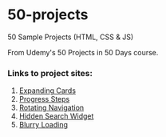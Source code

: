# 50-projects
50 Sample Projects (HTML, CSS & JS)

From Udemy's 50 Projects in 50 Days course.


### Links to project sites:

1. [Expanding Cards](https://tomppk.github.io/50-projects/1.expanding-cards/)
1. [Progress Steps](https://tomppk.github.io/50-projects/2.progress-steps/)
1. [Rotating Navigation](https://tomppk.github.io/50-projects/3.rotating-navigation/)
1. [Hidden Search Widget](https://tomppk.github.io/50-projects/4.hidden-search-widget/)
1. [Blurry Loading](https://tomppk.github.io/50-projects/5.blurry-loading/)


